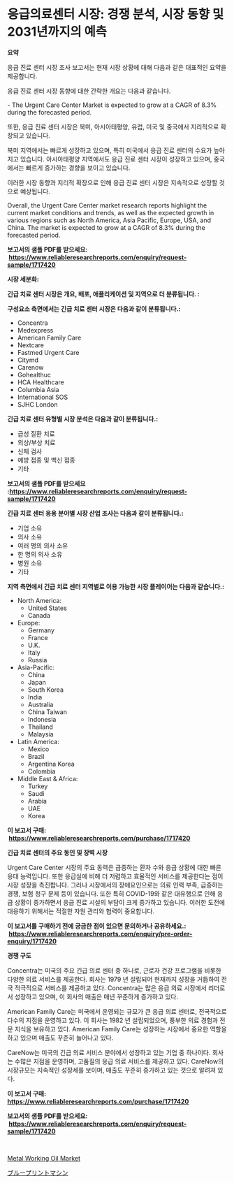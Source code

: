 <p><h1>응급의료센터 시장: 경쟁 분석, 시장 동향 및 2031년까지의 예측</h1></p><p><strong>요약</strong></p>
<p><p>응급 진료 센터 시장 조사 보고서는 현재 시장 상황에 대해 다음과 같은 대표적인 요약을 제공합니다. </p><p>응급 진료 센터 시장 동향에 대한 간략한 개요는 다음과 같습니다. </p><p>- The Urgent Care Center Market is expected to grow at a CAGR of 8.3% during the forecasted period. </p><p>또한, 응급 진료 센터 시장은 북미, 아시아태평양, 유럽, 미국 및 중국에서 지리적으로 확장되고 있습니다. </p><p>북미 지역에서는 빠르게 성장하고 있으며, 특히 미국에서 응급 진료 센터의 수요가 높아지고 있습니다. 아시아태평양 지역에서도 응급 진료 센터 시장이 성장하고 있으며, 중국에서는 빠르게 증가하는 경향을 보이고 있습니다. </p><p>이러한 시장 동향과 지리적 확장으로 인해 응급 진료 센터 시장은 지속적으로 성장할 것으로 예상됩니다. </p><p>Overall, the Urgent Care Center market research reports highlight the current market conditions and trends, as well as the expected growth in various regions such as North America, Asia Pacific, Europe, USA, and China. The market is expected to grow at a CAGR of 8.3% during the forecasted period.</p></p>
<p><strong>보고서의 샘플 PDF를 받으세요: &nbsp;<a href="https://www.reliableresearchreports.com/enquiry/request-sample/1717420">https://www.reliableresearchreports.com/enquiry/request-sample/1717420</a></strong></p>
<p><strong>시장 세분화:</strong></p>
<p><strong> 긴급 치료 센터 시장은 개요, 배포, 애플리케이션 및 지역으로 더 분류됩니다. :</strong></p>
<p><strong>구성요소 측면에서는 긴급 치료 센터 시장은 다음과 같이 분류됩니다.:</strong></p>
<p><ul><li>Concentra</li><li>Medexpress</li><li>American Family Care</li><li>Nextcare</li><li>Fastmed Urgent Care</li><li>Citymd</li><li>Carenow</li><li>Gohealthuc</li><li>HCA Healthcare</li><li>Columbia Asia</li><li>International SOS</li><li>SJHC London</li></ul></p>
<p><strong> 긴급 치료 센터 유형별 시장 분석은 다음과 같이 분류됩니다.:</strong></p>
<p><ul><li>급성 질환 치료</li><li>외상/부상 치료</li><li>신체 검사</li><li>예방 접종 및 백신 접종</li><li>기타</li></ul></p>
<p><strong>보고서의 샘플 PDF를 받으세요 :<a href="https://www.reliableresearchreports.com/enquiry/request-sample/1717420">https://www.reliableresearchreports.com/enquiry/request-sample/1717420</a></strong></p>
<p><strong> 긴급 치료 센터 응용 분야별 시장 산업 조사는 다음과 같이 분류됩니다.:</strong></p>
<p><ul><li>기업 소유</li><li>의사 소유</li><li>여러 명의 의사 소유</li><li>한 명의 의사 소유</li><li>병원 소유</li><li>기타</li></ul></p>
<p><strong>지역 측면에서 긴급 치료 센터 지역별로 이용 가능한 시장 플레이어는 다음과 같습니다.:</strong></p>
<p><ul>
    <li>
        North America:
        <ul>
            <li>United States</li>
            <li>Canada</li>
        </ul>
    </li>
    <li>
        Europe:
        <ul>
            <li>Germany</li>
            <li>France</li>
            <li>U.K.</li>
            <li>Italy</li>
            <li>Russia</li>
        </ul>
    </li>
    <li>
        Asia-Pacific:
        <ul>
            <li>China</li>
            <li>Japan</li>
            <li>South Korea</li>
            <li>India</li>
            <li>Australia</li>
            <li>China Taiwan</li>
            <li>Indonesia</li>
            <li>Thailand</li>
            <li>Malaysia</li>
        </ul>
    </li>
    <li>
        Latin America:
        <ul>
            <li>Mexico</li>
            <li>Brazil</li>
            <li>Argentina Korea</li>
            <li>Colombia</li>
        </ul>
    </li>
    <li>
        Middle East & Africa:
        <ul>
            <li>Turkey</li>
            <li>Saudi</li>
            <li>Arabia</li>
            <li>UAE</li>
            <li>Korea</li>
        </ul>
    </li>
    </ul></p>
<p><strong>이 보고서 구매: &nbsp;<a href="https://www.reliableresearchreports.com/purchase/1717420">https://www.reliableresearchreports.com/purchase/1717420</a></strong></p>
<p><strong>긴급 치료 센터의 주요 동인 및 장벽 시장</strong></p>
<p><p>Urgent Care Center 시장의 주요 동력은 급증하는 환자 수와 응급 상황에 대한 빠른 응대 능력입니다. 또한 응급실에 비해 더 저렴하고 효율적인 서비스를 제공한다는 점이 시장 성장을 촉진합니다. 그러나 시장에서의 장애요인으로는 의료 인력 부족, 급증하는 경쟁, 보험 청구 문제 등이 있습니다. 또한 특히 COVID-19와 같은 대유행으로 인해 응급 상황이 증가하면서 응급 진료 시설의 부담이 크게 증가하고 있습니다. 이러한 도전에 대응하기 위해서는 적절한 자원 관리와 협력이 중요합니다.</p></p>
<p><strong>이 보고서를 구매하기 전에 궁금한 점이 있으면 문의하거나 공유하세요.: &nbsp;<a href="https://www.reliableresearchreports.com/enquiry/pre-order-enquiry/1717420">https://www.reliableresearchreports.com/enquiry/pre-order-enquiry/1717420</a></strong></p>
<p><strong>경쟁 구도</strong></p>
<p><p>Concentra는 미국의 주요 긴급 의료 센터 중 하나로, 근로자 건강 프로그램을 비롯한 다양한 의료 서비스를 제공한다. 회사는 1979 년 설립되어 현재까지 성장을 거듭하여 전국 적극적으로 서비스를 제공하고 있다. Concentra는 많은 응급 의료 시장에서 리더로서 성장하고 있으며, 이 회사의 매출은 매년 꾸준하게 증가하고 있다.</p><p>American Family Care는 미국에서 운영되는 규모가 큰 응급 의료 센터로, 전국적으로 다수의 지점을 운영하고 있다. 이 회사는 1982 년 설립되었으며, 풍부한 의료 경험과 전문 지식을 보유하고 있다. American Family Care는 성장하는 시장에서 중요한 역할을 하고 있으며 매출도 꾸준히 늘어나고 있다.</p><p>CareNow는 미국의 긴급 의료 서비스 분야에서 성장하고 있는 기업 중 하나이다. 회사는 수많은 지점을 운영하며, 고품질의 응급 의료 서비스를 제공하고 있다. CareNow의 시장규모는 지속적인 성장세를 보이며, 매출도 꾸준히 증가하고 있는 것으로 알려져 있다.</p></p>
<p><strong>이 보고서 구매: &nbsp; <a href="https://www.reliableresearchreports.com/purchase/1717420">https://www.reliableresearchreports.com/purchase/1717420</a></strong></p>
<p><strong>보고서의 샘플 PDF를 받으세요: &nbsp;<a href="https://www.reliableresearchreports.com/enquiry/request-sample/1717420">https://www.reliableresearchreports.com/enquiry/request-sample/1717420</a></strong><strong></strong></p>
<p>&nbsp;</p>
<p><p><a href="https://meowing-canidae-761.notion.site/Metal-Working-Oil-Market-Size-Share-Trends-Analysis-Report-By-Material-By-Type-By-End-user-By--d2fa675c4cca4661aca991e1ca591bc2">Metal Working Oil Market</a></p><p><a href="https://github.com/oqoeusbvpadwjs08/Market-Research-Report-List-1/blob/main/69351659104.md">ブループリントマシン</a></p></p>